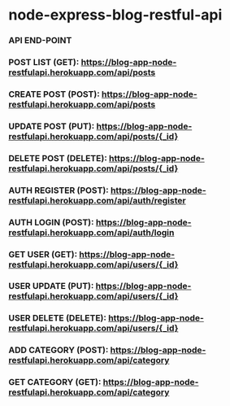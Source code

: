 # node-express-blog-restful-api

### API END-POINT

### POST LIST (GET): https://blog-app-node-restfulapi.herokuapp.com/api/posts
### CREATE POST (POST): https://blog-app-node-restfulapi.herokuapp.com/api/posts
### UPDATE POST (PUT): https://blog-app-node-restfulapi.herokuapp.com/api/posts/{_id}
### DELETE POST (DELETE): https://blog-app-node-restfulapi.herokuapp.com/api/posts/{_id}

### AUTH REGISTER (POST): https://blog-app-node-restfulapi.herokuapp.com/api/auth/register
### AUTH LOGIN (POST): https://blog-app-node-restfulapi.herokuapp.com/api/auth/login

### GET USER (GET): https://blog-app-node-restfulapi.herokuapp.com/api/users/{_id}
### USER UPDATE (PUT): https://blog-app-node-restfulapi.herokuapp.com/api/users/{_id}
### USER DELETE (DELETE): https://blog-app-node-restfulapi.herokuapp.com/api/users/{_id}

### ADD CATEGORY (POST): https://blog-app-node-restfulapi.herokuapp.com/api/category
### GET CATEGORY (GET): https://blog-app-node-restfulapi.herokuapp.com/api/category
